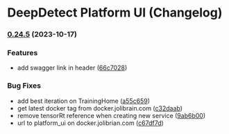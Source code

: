 # DeepDetect Platform UI (Changelog)

### [0.24.5](https://github.com/jolibrain/platform_ui/compare/v0.24.4...v0.24.5) (2023-10-17)


### Features

* add swagger link in header ([66c7028](https://github.com/jolibrain/platform_ui/commit/66c7028f2601420cc30088115dee91639e1d3091))


### Bug Fixes

* add best iteration on TrainingHome ([a55c659](https://github.com/jolibrain/platform_ui/commit/a55c6593b2c86547fc1cd3e955717684f544663a))
* get latest docker tag from docker.jolibrain.com ([c32daab](https://github.com/jolibrain/platform_ui/commit/c32daabaed664de69263433838b997a982471f32))
* remove tensorRt reference when creating new service ([9ab6b00](https://github.com/jolibrain/platform_ui/commit/9ab6b00cce0d49e1fbf28851d8bbdb351f2f986a))
* url to platform_ui on docker.jolibrian.com ([c67df7d](https://github.com/jolibrain/platform_ui/commit/c67df7da4bec9640b434e15e13317ca897b1b3da))
